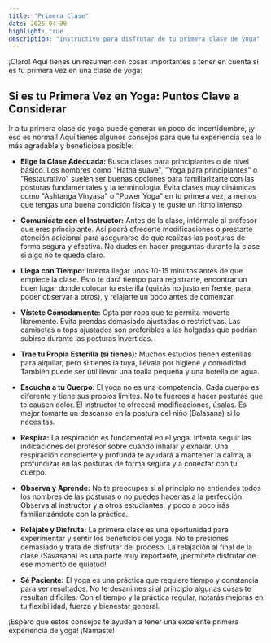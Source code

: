 ```yaml
---
title: "Primera Clase"
date: 2025-04-30
highlight: true
description: "instructivo para disfrutar de tu primera clase de yoga"
---
```


¡Claro! Aquí tienes un resumen con cosas importantes a tener en cuenta si es tu primera vez en una clase de yoga:

## **Si es tu Primera Vez en Yoga: Puntos Clave a Considerar**

Ir a tu primera clase de yoga puede generar un poco de incertidumbre, ¡y eso es normal! Aquí tienes algunos consejos para que tu experiencia sea lo más agradable y beneficiosa posible:

* **Elige la Clase Adecuada:** Busca clases para principiantes o de nivel básico. Los nombres como "Hatha suave", "Yoga para principiantes" o "Restaurativo" suelen ser buenas opciones para familiarizarte con las posturas fundamentales y la terminología. Evita clases muy dinámicas como "Ashtanga Vinyasa" o "Power Yoga" en tu primera vez, a menos que tengas una buena condición física y te guste un ritmo intenso.

* **Comunícate con el Instructor:** Antes de la clase, infórmale al profesor que eres principiante. Así podrá ofrecerte modificaciones o prestarte atención adicional para asegurarse de que realizas las posturas de forma segura y efectiva. No dudes en hacer preguntas durante la clase si algo no te queda claro.

* **Llega con Tiempo:** Intenta llegar unos 10-15 minutos antes de que empiece la clase. Esto te dará tiempo para registrarte, encontrar un buen lugar donde colocar tu esterilla (quizás no justo en frente, para poder observar a otros), y relajarte un poco antes de comenzar.

* **Vístete Cómodamente:** Opta por ropa que te permita moverte libremente. Evita prendas demasiado ajustadas o restrictivas. Las camisetas o tops ajustados son preferibles a las holgadas que podrían subirse durante las posturas invertidas.

* **Trae tu Propia Esterilla (si tienes):** Muchos estudios tienen esterillas para alquilar, pero si tienes la tuya, llévala por higiene y comodidad. También puede ser útil llevar una toalla pequeña y una botella de agua.

* **Escucha a tu Cuerpo:** El yoga no es una competencia. Cada cuerpo es diferente y tiene sus propios límites. No te fuerces a hacer posturas que te causen dolor. El instructor te ofrecerá modificaciones, úsalas. Es mejor tomarte un descanso en la postura del niño (Balasana) si lo necesitas.

* **Respira:** La respiración es fundamental en el yoga. Intenta seguir las indicaciones del profesor sobre cuándo inhalar y exhalar. Una respiración consciente y profunda te ayudará a mantener la calma, a profundizar en las posturas de forma segura y a conectar con tu cuerpo.

* **Observa y Aprende:** No te preocupes si al principio no entiendes todos los nombres de las posturas o no puedes hacerlas a la perfección. Observa al instructor y a otros estudiantes, y poco a poco irás familiarizándote con la práctica.

* **Relájate y Disfruta:** La primera clase es una oportunidad para experimentar y sentir los beneficios del yoga. No te presiones demasiado y trata de disfrutar del proceso. La relajación al final de la clase (Savasana) es una parte muy importante, ¡permítete disfrutar de ese momento de quietud!

* **Sé Paciente:** El yoga es una práctica que requiere tiempo y constancia para ver resultados. No te desanimes si al principio algunas cosas te resultan difíciles. Con el tiempo y la práctica regular, notarás mejoras en tu flexibilidad, fuerza y bienestar general.

¡Espero que estos consejos te ayuden a tener una excelente primera experiencia de yoga! ¡Namaste!